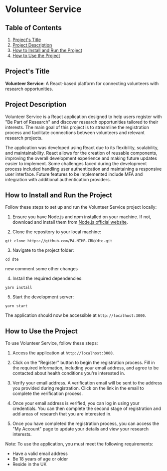 # Volunteer Service

## Table of Contents

1. [Project's Title](#projects-title)
2. [Project Description](#project-description)
3. [How to Install and Run the Project](#how-to-install-and-run-the-project)
4. [How to Use the Project](#how-to-use-the-project)

## Project's Title

**Volunteer Service**: A React-based platform for connecting volunteers with research opportunities.

## Project Description

Volunteer Service is a React application designed to help users register with "Be Part of Research" and discover research opportunities tailored to their interests. The main goal of this project is to streamline the registration process and facilitate connections between volunteers and relevant research projects.

The application was developed using React due to its flexibility, scalability, and maintainability. React allows for the creation of reusable components, improving the overall development experience and making future updates easier to implement. Some challenges faced during the development process included handling user authentication and maintaining a responsive user interface. Future features to be implemented include MFA and integration with additional authentication providers.

## How to Install and Run the Project

Follow these steps to set up and run the Volunteer Service project locally:

1. Ensure you have Node.js and npm installed on your machine. If not, download and install them from [Node.js official website](https://nodejs.org/en/download/).

2. Clone the repository to your local machine:

```
git clone https://github.com/PA-NIHR-CRN/dte.git
```

3. Navigate to the project folder:

```
cd dte
```

new comment
some other changes

4. Install the required dependencies:

```
yarn install
```

5. Start the development server:

```
yarn start
```

The application should now be accessible at `http://localhost:3000`.

## How to Use the Project

To use Volunteer Service, follow these steps:

1. Access the application at `http://localhost:3000`.

2. Click on the "Register" button to begin the registration process. Fill in the required information, including your email address, and agree to be contacted about health conditions you're interested in.

3. Verify your email address. A verification email will be sent to the address you provided during registration. Click on the link in the email to complete the verification process.

4. Once your email address is verified, you can log in using your credentials. You can then complete the second stage of registration and add areas of research that you are interested in.

5. Once you have completed the registration process, you can access the "My Account" page to update your details and view your research interests.

Note: To use the application, you must meet the following requirements:

- Have a valid email address
- Be 18 years of age or older
- Reside in the UK
